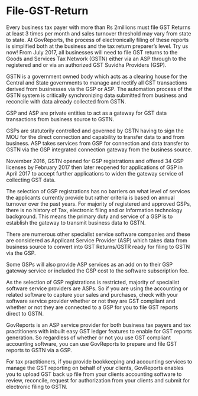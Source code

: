 # File-GST-Return
Every business tax payer with more than Rs 2millions must file GST Returns at least 3 times per month and sales turnover threshold may vary from state to state.  At GovReports, the process of electronically filing of these reports is simplified both at the business and the tax return preparer’s level. Try us now!
From July 2017, all businesses will need to file GST returns to the Goods and Services Tax Network (GSTN) either via an ASP through to the registered and or via an authorized GST Suvidha Providers (GSP). 

GSTN is a government owned body which acts as a clearing house for the Central and State governments to manage and rectify all GST transactions derived from businesses via the GSP or ASP. The automation process of the GSTN system is critically synchronizing data submitted from business and reconcile with data already collected from GSTN. 

GSP and ASP are private entities to act as a gateway for GST data transactions from business source to GSTN. 

GSPs are statutorily controlled and governed by GSTN having to sign the MOU for the direct connection and capability to transfer data to and from business. ASP takes services from GSP for connection and data transfer to GSTN via the GSP integrated connection gateway from the business source. 

November 2016, GSTN opened for GSP registrations and offered 34 GSP licenses by February 2017 then later reopened for applications of GSP in April 2017 to accept further applications to widen the gateway service of collecting GST data. 

The selection of GSP registrations has no barriers on what level of services the applicants currently provide but rather criteria is based on annual turnover over the past years. For majority of registered and approved GSPs, there is no history of Tax, electronic filing and or Information technology background. This means the primary duty and service of a GSP is to establish the gateway to transmit business data to GSTN.







There are numerous other specialist service software companies and these are considered as Applicant Service Provider (ASP) which takes data from business source to convert into GST Returns/GSTR ready for filing to GSTN via the GSP. 

Some GSPs will also provide ASP services as an add on to their GSP gateway service or included the GSP cost to the software subscription fee. 

As the selection of GSP registrations is restricted, majority of specialist software service providers are ASPs. So if you are using the accounting or related software to capture your sales and purchases, check with your software service provider whether or not they are GST compliant and whether or not they are connected to a GSP for you to file GST reports direct to GSTN. 

GovReports is an ASP service provider for both business tax payers and tax practitioners with inbuilt easy GST ledger features to enable for GST reports generation. So regardless of whether or not you use GST compliant accounting software, you can use GovReports to prepare and file GST reports to GSTN via a GSP. 

For tax practitioners, if you provide bookkeeping and accounting services to manage the GST reporting on behalf of your clients, GovReports enables you to upload GST back up file from your clients accounting software to review, reconcile, request for authorization from your clients and submit for electronic filing to GSTN.
